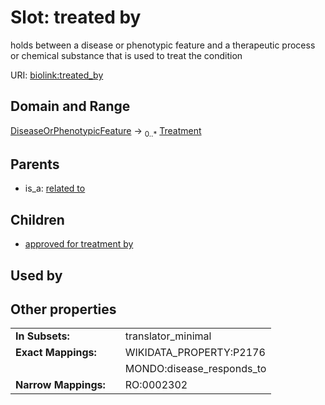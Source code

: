 
# Slot: treated by


holds between a disease or phenotypic feature and a therapeutic process or chemical substance that is used to treat the condition

URI: [biolink:treated_by](https://w3id.org/biolink/vocab/treated_by)


## Domain and Range

[DiseaseOrPhenotypicFeature](DiseaseOrPhenotypicFeature.md) &#8594;  <sub>0..\*</sub> [Treatment](Treatment.md)

## Parents

 *  is_a: [related to](related_to.md)

## Children

 *  [approved for treatment by](approved_for_treatment_by.md)

## Used by


## Other properties

|  |  |  |
| --- | --- | --- |
| **In Subsets:** | | translator_minimal |
| **Exact Mappings:** | | WIKIDATA_PROPERTY:P2176 |
|  | | MONDO:disease_responds_to |
| **Narrow Mappings:** | | RO:0002302 |


